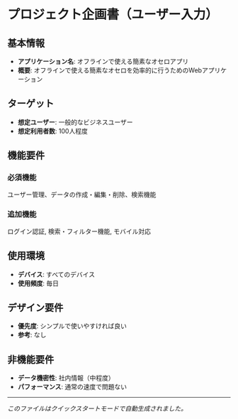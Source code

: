 # プロジェクト企画書（ユーザー入力）

## 基本情報
- **アプリケーション名**: オフラインで使える簡素なオセロアプリ
- **概要**: オフラインで使える簡素なオセロを効率的に行うためのWebアプリケーション

## ターゲット
- **想定ユーザー**: 一般的なビジネスユーザー
- **想定利用者数**: 100人程度

## 機能要件
### 必須機能
ユーザー管理、データの作成・編集・削除、検索機能

### 追加機能
ログイン認証, 検索・フィルター機能, モバイル対応

## 使用環境
- **デバイス**: すべてのデバイス
- **使用頻度**: 毎日

## デザイン要件
- **優先度**: シンプルで使いやすければ良い
- **参考**: なし

## 非機能要件
- **データ機密性**: 社内情報（中程度）
- **パフォーマンス**: 通常の速度で問題ない

---
*このファイルはクイックスタートモードで自動生成されました。*
